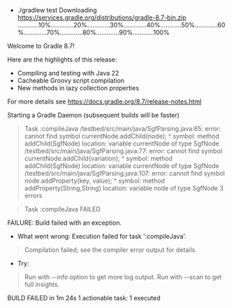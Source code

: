 + ./gradlew test
Downloading https://services.gradle.org/distributions/gradle-8.7-bin.zip
............10%.............20%.............30%.............40%............50%.............60%.............70%.............80%.............90%............100%

Welcome to Gradle 8.7!

Here are the highlights of this release:
 - Compiling and testing with Java 22
 - Cacheable Groovy script compilation
 - New methods in lazy collection properties

For more details see https://docs.gradle.org/8.7/release-notes.html

Starting a Gradle Daemon (subsequent builds will be faster)

> Task :compileJava
/testbed/src/main/java/SgfParsing.java:65: error: cannot find symbol
                    currentNode.addChild(node);
                               ^
  symbol:   method addChild(SgfNode)
  location: variable currentNode of type SgfNode
/testbed/src/main/java/SgfParsing.java:77: error: cannot find symbol
                currentNode.addChild(variation);
                           ^
  symbol:   method addChild(SgfNode)
  location: variable currentNode of type SgfNode
/testbed/src/main/java/SgfParsing.java:107: error: cannot find symbol
                    node.addProperty(key, value);
                        ^
  symbol:   method addProperty(String,String)
  location: variable node of type SgfNode
3 errors

> Task :compileJava FAILED

FAILURE: Build failed with an exception.

* What went wrong:
Execution failed for task ':compileJava'.
> Compilation failed; see the compiler error output for details.

* Try:
> Run with --info option to get more log output.
> Run with --scan to get full insights.

BUILD FAILED in 1m 24s
1 actionable task: 1 executed
